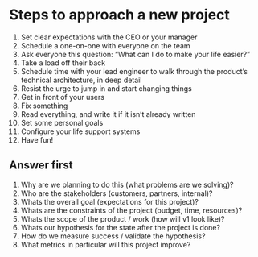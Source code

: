 # Steps to approach a new project

1. Set clear expectations with the CEO or your manager
2. Schedule a one-on-one with everyone on the team
3. Ask everyone this question: “What can I do to make your life easier?”
4. Take a load off their back
5. Schedule time with your lead engineer to walk through the product’s technical architecture, in deep detail
6. Resist the urge to jump in and start changing things
7. Get in front of your users
8. Fix something
9. Read everything, and write it if it isn’t already written
10. Set some personal goals
11. Configure your life support systems
12. Have fun!


## Answer first

1. Why are we planning to do this (what problems are we solving)?
2. Who are the stakeholders (customers, partners, internal)?
3. Whats the overall goal (expectations for this project)?
4. Whats are the constraints of the project (budget, time, resources)?
5. Whats the scope of the product / work (how will v1 look like)?
6. Whats our hypothesis for the state after the project is done?
7. How do we measure success / validate the hypothesis?
8. What metrics in particular will this project improve?
